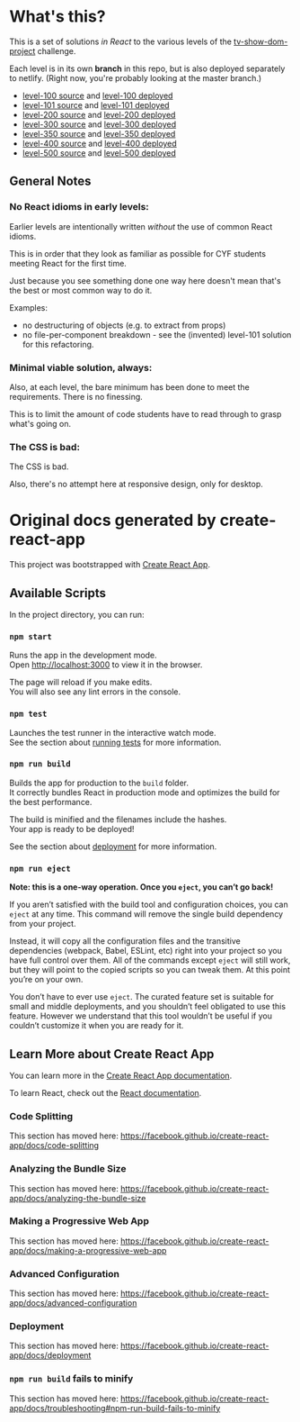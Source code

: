 # What's this?

This is a set of solutions _in React_ to the various levels of the [tv-show-dom-project](https://github.com/CodeYourFuture/syllabus/tree/master/js-core-3/tv-show-dom-project) challenge.

Each level is in its own **branch** in this repo, but is also deployed separately to netlify. (Right now, you're probably looking at the master branch.)

- [level-100 source](https://github.com/nbogie/tvmaze-project-react-solutions/tree/level-100) and [level-100 deployed](https://cyf-tv-level-100-react-solution.netlify.app/)
- [level-101 source](https://github.com/nbogie/tvmaze-project-react-solutions/tree/level-101) and [level-101 deployed](https://cyf-tv-level-101-react-solution.netlify.app/)
- [level-200 source](https://github.com/nbogie/tvmaze-project-react-solutions/tree/level-200) and [level-200 deployed](https://cyf-tv-level-200-react-solution.netlify.app/)
- [level-300 source](https://github.com/nbogie/tvmaze-project-react-solutions/tree/level-300) and [level-300 deployed](https://cyf-tv-level-300-react-solution.netlify.app/)
- [level-350 source](https://github.com/nbogie/tvmaze-project-react-solutions/tree/level-350) and [level-350 deployed](https://cyf-tv-level-350-react-solution.netlify.app/)
- [level-400 source](https://github.com/nbogie/tvmaze-project-react-solutions/tree/level-400) and [level-400 deployed](https://cyf-tv-level-400-react-solution.netlify.app/)
- [level-500 source](https://github.com/nbogie/tvmaze-project-react-solutions/tree/level-500) and [level-500 deployed](https://cyf-tv-level-500-react-solution.netlify.app/)

## General Notes

### No React idioms in early levels:

Earlier levels are intentionally written _without_ the use of common React idioms.

This is in order that they look as familiar as possible for CYF students meeting React for the first time.

Just because you see something done one way here doesn't mean that's the best or most common way to do it.

Examples:

- no destructuring of objects (e.g. to extract from props)
- no file-per-component breakdown - see the (invented) level-101 solution for this refactoring.

### Minimal viable solution, always:

Also, at each level, the bare minimum has been done to meet the requirements. There is no finessing.

This is to limit the amount of code students have to read through to grasp what's going on.

### The CSS is bad:

The CSS is bad.

Also, there's no attempt here at responsive design, only for desktop.

# Original docs generated by create-react-app

This project was bootstrapped with [Create React App](https://github.com/facebook/create-react-app).

## Available Scripts

In the project directory, you can run:

### `npm start`

Runs the app in the development mode.<br />
Open [http://localhost:3000](http://localhost:3000) to view it in the browser.

The page will reload if you make edits.<br />
You will also see any lint errors in the console.

### `npm test`

Launches the test runner in the interactive watch mode.<br />
See the section about [running tests](https://facebook.github.io/create-react-app/docs/running-tests) for more information.

### `npm run build`

Builds the app for production to the `build` folder.<br />
It correctly bundles React in production mode and optimizes the build for the best performance.

The build is minified and the filenames include the hashes.<br />
Your app is ready to be deployed!

See the section about [deployment](https://facebook.github.io/create-react-app/docs/deployment) for more information.

### `npm run eject`

**Note: this is a one-way operation. Once you `eject`, you can’t go back!**

If you aren’t satisfied with the build tool and configuration choices, you can `eject` at any time. This command will remove the single build dependency from your project.

Instead, it will copy all the configuration files and the transitive dependencies (webpack, Babel, ESLint, etc) right into your project so you have full control over them. All of the commands except `eject` will still work, but they will point to the copied scripts so you can tweak them. At this point you’re on your own.

You don’t have to ever use `eject`. The curated feature set is suitable for small and middle deployments, and you shouldn’t feel obligated to use this feature. However we understand that this tool wouldn’t be useful if you couldn’t customize it when you are ready for it.

## Learn More about Create React App

You can learn more in the [Create React App documentation](https://facebook.github.io/create-react-app/docs/getting-started).

To learn React, check out the [React documentation](https://reactjs.org/).

### Code Splitting

This section has moved here: https://facebook.github.io/create-react-app/docs/code-splitting

### Analyzing the Bundle Size

This section has moved here: https://facebook.github.io/create-react-app/docs/analyzing-the-bundle-size

### Making a Progressive Web App

This section has moved here: https://facebook.github.io/create-react-app/docs/making-a-progressive-web-app

### Advanced Configuration

This section has moved here: https://facebook.github.io/create-react-app/docs/advanced-configuration

### Deployment

This section has moved here: https://facebook.github.io/create-react-app/docs/deployment

### `npm run build` fails to minify

This section has moved here: https://facebook.github.io/create-react-app/docs/troubleshooting#npm-run-build-fails-to-minify

